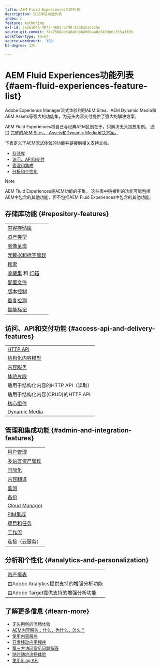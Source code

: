 ```yaml
---
title: AEM Fluid Experiences功能列表
description: 流式体验功能列表
index: n
feature: Authoring
exl-id: 3ac61645-4873-4602-b740-2236aba5bc5e
source-git-commit: f4b7566abfa0a8dbb490baa0e849de6c355a3f06
workflow-type: tm+mt
source-wordcount: '350'
ht-degree: 12%

---
```


# AEM Fluid Experiences功能列表{#aem-fluid-experiences-feature-list}

Adobe Experience Manager流式体验利用AEM Sites、AEM Dynamic Media和AEM Assets等强大的功能集，为无头内容交付提供了强大的解决方案。

AEM Fluid Experiences将自己与经典AEM区别在于，只解决无头投放用例。 通过 [完整的AEM Sites、 Assets和Dynamic Media解决方案。](https://docs.adobe.com/content/help/en/experience-manager-65/user-guide/home.html)

下表定义了AEM流式体验的功能并链接到相关支持文档。

* [存储库](#repository-features)
* [访问、API和交付](#access-api-and-delivery-features)
* [管理和集成](#admin-and-integration-features)
* [分析和个性化](#analytics-and-personalization)

>[!NOTE]
>
>AEM Fluid Experiences是AEM功能的子集。 这些表中链接到的功能可能包括AEM中包含的其他功能，但不包括AEM Fluid Experiences中包含的其他功能。

## 存储库功能 {#repository-features}

|  |
|---|
| [内容存储库](/help/assets/manage-assets.md) |
| [资产类型](/help/assets/assets-formats.md) |
| [图像呈现](/help/assets/image-presets.md) |
| [元数据和标签管理](/help/assets/metadata.md) |
| [搜索](/help/assets/manage-assets.md) |
| [收藏集](/help/assets/manage-assets.md) 和 [灯箱](/help/assets/light-box.md) |
| [配置文件](/help/assets/processing-profiles.md) |
| [版本控制](/help/assets/manage-assets.md) |
| [重复检测](/help/assets/duplicate-detection.md) |
| [智能标记](/help/assets/enhanced-smart-tags.md) |

## 访问、API和交付功能 {#access-api-and-delivery-features}

|  |
|---|
| [HTTP API](/help/assets/mac-api-assets.md) |
| [结构化内容模型](/help/assets/content-fragments/content-fragments.md) |
| [内容服务](https://helpx.adobe.com/experience-manager/kt/sites/using/content-services-tutorial-use.html) |
| [体验片段](/help/sites-authoring/experience-fragments.md) |
| 适用于结构化内容的HTTP API（读取） |
| 适用于结构化内容(CRUD)的HTTP API |
| [核心组件](https://docs.adobe.com/content/help/zh-Hans/experience-manager-core-components/using/introduction.html) |
| [Dynamic Media](/help/assets/dynamic-media.md) |

## 管理和集成功能 {#admin-and-integration-features}

|  |
|---|
| [用户管理](/help/sites-administering/user-group-ac-admin.md) |
| [多语言资产管理](/help/assets/multilingual-assets.md) |
| [国际化](/help/sites-developing/i18n.md) |
| [内容翻译](/help/sites-administering/translation.md) |
| [监测](/help/sites-deploying/monitoring-and-maintaining.md) |
| [备份](/help/sites-administering/backup-and-restore.md) |
| [Cloud Manager](https://docs.adobe.com/content/help/zh-Hans/experience-manager-cloud-manager/using/introduction-to-cloud-manager.html) |
| [PIM集成](/help/sites-authoring/managing-product-information.md) |
| [项目和任务](/help/sites-authoring/projects.md) |
| [工作流](/help/sites-administering/workflows-starting.md) |
| 连接（云服务） |

## 分析和个性化 {#analytics-and-personalization}

|  |
|---|
| [资产报表](/help/assets/asset-reports.md) |
| 由Adobe Analytics提供支持的增强分析功能 |
| 由Adobe Target提供支持的增强分析功能 |

## 了解更多信息 {#learn-more}

* [无头用例的流畅体验](https://helpx.adobe.com/experience-manager/kt/eseminars/gems/aem-headless-usecases.html)
* [AEM内容服务：什么，为什么，怎么？](https://helpx.adobe.com/experience-manager/kt/eseminars/ask-the-expert/aem-content-services.html)
* [使用内容服务](https://helpx.adobe.com/experience-manager/kt/sites/using/structured-fragments-content-services-feature-video-use.html)
* [开发移动应用程序](https://docs.adobe.com/content/help/en/experience-manager-64/mobile/developing/developing-content-services.html)
* [第三方访问常见问题解答](https://helpx.adobe.com/experience-manager/kt/sites/using/content-services-tutorial-use/part7.html)
* [随时随地流畅体验](https://helpx.adobe.com/experience-manager/using/using-sling-apis.html)
* [使用Sling API](https://helpx.adobe.com/experience-manager/using/using-sling-apis.html)
